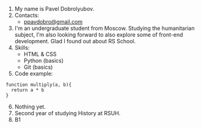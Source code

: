 1. My name is Pavel Dobrolyubov.
2. Contacts: 
    * ppavdobro@gmail.com
4. I'm an undergraduate student from Moscow. Studying the humanitarian subject, I'm also looking forward to also explore some of front-end development. Glad I found out about RS School.
5. Skills:
    * HTML & CSS
    * Python (basics)
    * Git (basics)
7. Code example:
```
function multiply(a, b){
  return a * b
}
```
6. Nothing yet.
7. Second year of studying History at RSUH.
8. B1
